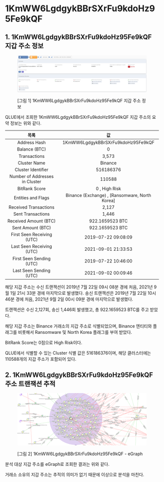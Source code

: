 # 1KmWW6LgdgykBBrSXrFu9kdoHz95Fe9kQF

## 1. 1KmWW6LgdgykBBrSXrFu9kdoHz95Fe9kQF 지갑 주소 정보

<figure><img src="../.gitbook/assets/image (7).png" alt=""><figcaption><p>[그림 1] 1KmWW6LgdgykBBrSXrFu9kdoHz95Fe9kQF 지갑 주소 정보</p></figcaption></figure>



QLUE에서 조회한 1KmWW6LgdgykBBrSXrFu9kdoHz95Fe9kQF 지갑 주소의 요약 정보는 위와 같다.



|               목록               |                         값                        |
| :----------------------------: | :----------------------------------------------: |
|          Address Hash          |        1KmWW6LgdgykBBrSXrFu9kdoHz95Fe9kQF        |
|          Balance (BTC)         |                         0                        |
|          Transactions          |                       3,573                      |
|          Cluster Name          |                      Binance                     |
|       Cluster Identifier       |                     516186376                    |
| Number of Addresses in Cluster |                      110588                      |
|          BitRank Score         |                   0 , High Risk                  |
|       Entities and Flags       | Binance (Exchange) , \[Ransomware, North Korea]  |
|      Received Transactions     |                       2,127                      |
|        Sent Transactions       |                       1,446                      |
|      Received Amount (BTC)     |                  922.1659523 BTC                 |
|        Sent Amount (BTC)       |                  922.1659523 BTC                 |
|   First Seen Receiving (UTC)   |                2019-07-22 09:08:09               |
|    Last Seen Receiving (UTC)   |                2021-09-01 21:33:53               |
|    First Seen Sending (UTC)    |                2019-07-22 10:46:00               |
|     Last Seen Sending (UTC)    |                2021-09-02 00:09:46               |



해당 지갑 주소는 수신 트랜잭션이 2019년 7월 22일 09시 08분 경에 처음, 2021년 9월 1일 21시 33분 경에 마지막으로 발생했다. 송신 트랜잭션은 2019년 7월 22일 10시 46분 경에 처음, 2021년 9월 2일 00시 09분 경에 마지막으로 발생했다.

트랜잭션은 수신 2,127회, 송신 1,446회 발생했고, 총 922.1659523 BTC를 주고 받았다.

해당 지갑 주소는 Binance 거래소의 지갑 주소로 식별되었으며, Binance 엔티티와 플래그를 비롯해서 Ransomware 및 North Korea 플래그를 부여 받았다.

BitRank Score는 0점으로 High Risk이다.

QLUE에서 식별할 수 있는 Cluster 식별 값은 516186376이며, 해당 클러스터에는 110588개의 지갑 주소가 포함되어 있다.



## 2. 1KmWW6LgdgykBBrSXrFu9kdoHz95Fe9kQF 주소 트랜잭션 추적



<figure><img src="../.gitbook/assets/image (39).png" alt=""><figcaption><p>[그림 2] 1KmWW6LgdgykBBrSXrFu9kdoHz95Fe9kQF - eGraph</p></figcaption></figure>



분석 대상 지갑 주소를 eGraph로 조회한 결과는 위와 같다.

거래소 소유의 지갑 주소는 추적의 의미가 없기 때문에 이상으로 분석을 마친다.

